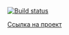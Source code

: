 [![Build status](https://ci.appveyor.com/api/projects/status/ays9te5erqnfwecu?svg=true)](https://ci.appveyor.com/project/Vasya24/kodix-test-task)

[Ссылка на проект](http://vasya24.github.io/kodix__test-task)